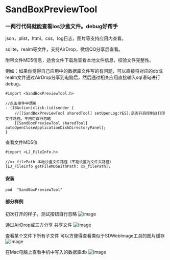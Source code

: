 # SandBoxPreviewTool

### 一两行代码就能查看ios沙盒文件。debug好帮手

json，plist，html，css，log日志，图片等支持应用内查看。

sqlite，realm等文件，支持AirDrop，微信QQ分享后查看。

附带文件MD5信息，适合文件下载后查看本地文件信息，校验文件完整性。

例如：如果你觉得自己应用中的数据库文件写的有问题，可以直接将对应的db或realm文件通过AirDrop分享到电脑后，然后通过相关应用直接输入sql语句进行debug。

```
#import <SandBoxPreviewTool.h>

//点击事件中调用
- (IBAction)click:(id)sender {
    //[[SandBoxPreviewTool sharedTool] setOpenLog:YES];是否开启控制台打印文件路径。不用可自行忽略
    [[SandBoxPreviewTool sharedTool] autoOpenCloseApplicationDiskDirectoryPanel];
}
```

查看文件MD5值
```
#import <LJ_FileInfo.h>

//xx_filePath 本地沙盒文件路径（不能设置为文件夹路径）
[LJ_FileInfo getFileMD5WithPath: xx_filePath];
```
#### 安装
```
pod  "SandBoxPreviewTool"
```

#### 部分样例

初次打开的样子，测试按钮自行忽略
![image](http://nuomiadai.oss-cn-shanghai.aliyuncs.com/sandbox_dir.jpg)

通过AirDrop或三方分享 共享文件
![image](http://nuomiadai.oss-cn-shanghai.aliyuncs.com/sharedb.jpg)

查看某个文件下所有子文件 可以方便得查看类似于SDWebImage工具的图片缓存
![image](http://nuomiadai.oss-cn-shanghai.aliyuncs.com/fileDir.jpg)

在Mac电脑上查看手机中写入的数据库db
![image](http://nuomiadai.oss-cn-shanghai.aliyuncs.com/localdb.jpg)
